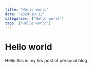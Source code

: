 ```yaml
---
title: "Hello world"
date: "2024-10-31"
categories: ["Hello world"]
tags: ["Hello world"]
---
```


# Hello world

Hello this is my firs post of personal blog
